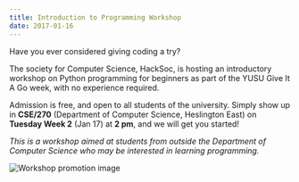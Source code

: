 ```yaml
---
title: Introduction to Programming Workshop
date: 2017-01-16
---
```


Have you ever considered giving coding a try?

The society for Computer Science, HackSoc, is hosting an introductory workshop on Python programming for beginners as part of the YUSU Give It A Go week, with no experience required.

Admission is free, and open to all students of the university. Simply show up in **CSE/270** (Department of Computer Science, Heslington East) on **Tuesday Week 2** (Jan 17) at **2 pm**, and we will get you started!

*This is a workshop aimed at students from outside the Department of Computer Science who may be interested in learning programming.*

![Workshop promotion image](https://i.imgur.com/3cloIaS.png)

